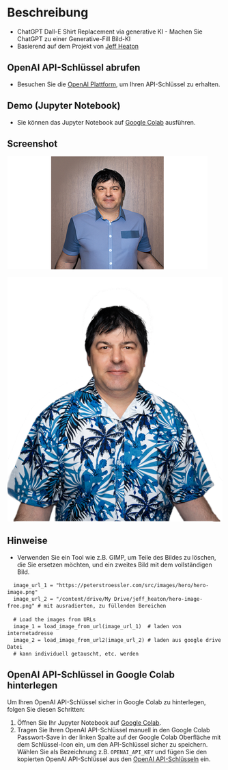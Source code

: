 # Beschreibung

- ChatGPT Dall-E Shirt Replacement via generative KI - Machen Sie ChatGPT zu einer Generative-Fill Bild-KI
- Basierend auf dem Projekt von [Jeff Heaton](https://github.com/jeffheaton/app_generative_ai)

## OpenAI API-Schlüssel abrufen

- Besuchen Sie die [OpenAI Plattform](https://platform.openai.com/settings/organization/billing/overview), um Ihren API-Schlüssel zu erhalten.

## Demo (Jupyter Notebook)

- Sie können das Jupyter Notebook auf [Google Colab](https://colab.research.google.com/) ausführen.

## Screenshot

![ChatGPT Shirt Replacement](portfolio-12.png?raw=true "ChatGPT Shirt Replacement")

![ChatGPT Shirt Replacement](hero-image.png?raw=true "ChatGPT Shirt Replacement")


## Hinweise

- Verwenden Sie ein Tool wie z.B. GIMP, um Teile des Bildes zu löschen, die Sie ersetzen möchten, und ein zweites Bild mit dem vollständigen Bild.
```
  image_url_1 = "https://peterstroessler.com/src/images/hero/hero-image.png"
  image_url_2 = "/content/drive/My Drive/jeff_heaton/hero-image-free.png" # mit ausradierten, zu füllenden Bereichen

  # Load the images from URLs
  image_1 = load_image_from_url(image_url_1)  # laden von internetadresse
  image_2 = load_image_from_url2(image_url_2) # laden aus google drive Datei
  # kann individuell getauscht, etc. werden
  ```

## OpenAI API-Schlüssel in Google Colab hinterlegen

Um Ihren OpenAI API-Schlüssel sicher in Google Colab zu hinterlegen, folgen Sie diesen Schritten:

1. Öffnen Sie Ihr Jupyter Notebook auf [Google Colab](https://colab.research.google.com/).
2. Tragen Sie Ihren OpenAI API-Schlüssel manuell in den Google Colab Passwort-Save in der linken Spalte auf der Google Colab Oberfläche mit dem Schlüssel-Icon ein, um den API-Schlüssel sicher zu speichern. Wählen Sie als Bezeichnung z.B. `OPENAI_API_KEY` und fügen Sie den kopierten OpenAI API-Schlüssel aus den [OpenAI API-Schlüsseln](https://platform.openai.com/settings/organization/api-keys) ein.
